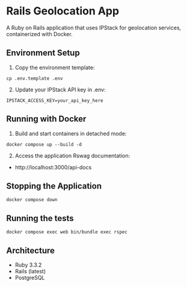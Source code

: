 # Rails Geolocation App

A Ruby on Rails application that uses IPStack for geolocation services, containerized with Docker.

## Environment Setup

1. Copy the environment template:

```
cp .env.template .env
```

2. Update your IPStack API key in .env:

```
IPSTACK_ACCESS_KEY=your_api_key_here
```

## Running with Docker

1. Build and start containers in detached mode:

```
docker compose up --build -d
```

2. Access the application Rswag documentation:
- http://localhost:3000/api-docs

## Stopping the Application

```
docker compose down
```

## Running the tests

```
docker compose exec web bin/bundle exec rspec
```

## Architecture

- Ruby 3.3.2
- Rails (latest)
- PostgreSQL
